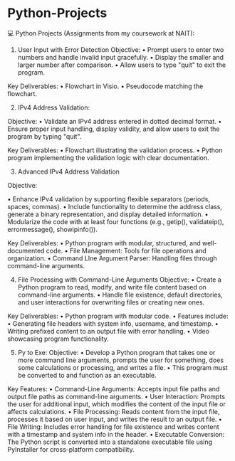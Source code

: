 # Python-Projects
💻 Python Projects (Assignments from my coursework at NAIT):

1. User Input with Error Detection
Objective:
• Prompt users to enter two numbers and handle invalid input gracefully.
• Display the smaller and larger number after comparison.
• Allow users to type "quit" to exit the program.

Key Deliverables:
 • Flowchart in Visio.
 • Pseudocode matching the flowchart.

2. IPv4 Address Validation:

Objective:
• Validate an IPv4 address entered in dotted decimal format.
• Ensure proper input handling, display validity, and allow users to exit the program by typing "quit".

Key Deliverables:
• Flowchart illustrating the validation process.
• Python program implementing the validation logic with clear documentation.


3. Advanced IPv4 Address Validation
   
Objective:

• Enhance IPv4 validation by supporting flexible separators (periods, spaces, commas).
• Include functionality to determine the address class, generate a binary representation, and display detailed information.
• Modularize the code with at least four functions (e.g., getip(), validateip(), errormessage(), showipinfo()).

Key Deliverables:
• Python program with modular, structured, and well-documented code.
• File Management: Tools for file operations and organization.
• Command LIne Argument Parser: Handling files through command-line arguments.

4. File Processing with Command-Line Arguments
Objective:
 • Create a Python program to read, modify, and write file content based on command-line arguments.
 • Handle file existence, default directories, and user interactions for overwriting files or creating new ones.

Key Deliverables:
• Python program with modular code.
• Features include:
• Generating file headers with system info, username, and timestamp.
• Writing prefixed content to an output file with error handling.
• Video showcasing program functionality.


5. Py to Exe:
Objective:
• Develop a Python program that takes one or more command line arguments, prompts the user for something, does some calculations or processing, and writes a file.
•	This program must be converted to and function as an executable.

Key Features:
• Command-Line Arguments: Accepts input file paths and output file paths as command-line arguments.
• User Interaction: Prompts the user for additional input, which modifies the content of the input file or affects calculations.
• File Processing: Reads content from the input file, processes it based on user input, and writes the result to an output file.
• File Writing: Includes error handling for file existence and writes content with a timestamp and system info in the header.
• Executable Conversion: The Python script is converted into a standalone executable file using PyInstaller for cross-platform compatibility.
  
